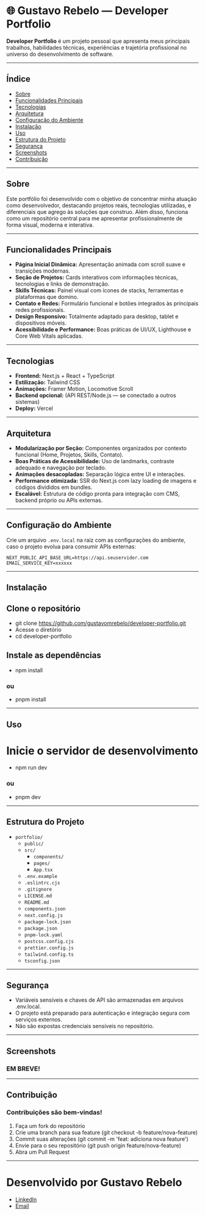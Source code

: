 # 🌐 Gustavo Rebelo — Developer Portfolio

**Developer Portfolio** é um projeto pessoal que apresenta meus principais trabalhos, habilidades técnicas, experiências e trajetória profissional no universo do desenvolvimento de software.

---

## Índice

- [Sobre](#sobre)
- [Funcionalidades Principais](#funcionalidades-principais)
- [Tecnologias](#tecnologias)
- [Arquitetura](#arquitetura)
- [Configuração do Ambiente](#configuração-do-ambiente)
- [Instalação](#instalação)
- [Uso](#uso)
- [Estrutura do Projeto](#estrutura-do-projeto)
- [Segurança](#segurança)
- [Screenshots](#screenshots)
- [Contribuição](#contribuição)

---

## Sobre

Este portfólio foi desenvolvido com o objetivo de concentrar minha atuação como desenvolvedor, destacando projetos reais, tecnologias utilizadas, e diferenciais que agrego às soluções que construo. Além disso, funciona como um repositório central para me apresentar profissionalmente de forma visual, moderna e interativa.

---

## Funcionalidades Principais

- **Página Inicial Dinâmica:** Apresentação animada com scroll suave e transições modernas.
- **Seção de Projetos:** Cards interativos com informações técnicas, tecnologias e links de demonstração.
- **Skills Técnicas:** Painel visual com ícones de stacks, ferramentas e plataformas que domino.
- **Contato e Redes:** Formulário funcional e botões integrados às principais redes profissionais.
- **Design Responsivo:** Totalmente adaptado para desktop, tablet e dispositivos móveis.
- **Acessibilidade e Performance:** Boas práticas de UI/UX, Lighthouse e Core Web Vitals aplicadas.

---

## Tecnologias

- **Frontend:** Next.js + React + TypeScript
- **Estilização:** Tailwind CSS
- **Animações:** Framer Motion, Locomotive Scroll
- **Backend opcional:** (API REST/Node.js — se conectado a outros sistemas)
- **Deploy:** Vercel

---

## Arquitetura

- **Modularização por Seção:** Componentes organizados por contexto funcional (Home, Projetos, Skills, Contato).
- **Boas Práticas de Acessibilidade:** Uso de landmarks, contraste adequado e navegação por teclado.
- **Animações desacopladas:** Separação lógica entre UI e interações.
- **Performance otimizada:** SSR do Next.js com lazy loading de imagens e códigos divididos em bundles.
- **Escalável:** Estrutura de código pronta para integração com CMS, backend próprio ou APIs externas.

---

## Configuração do Ambiente

Crie um arquivo `.env.local` na raiz com as configurações do ambiente, caso o projeto evolua para consumir APIs externas:

```env
NEXT_PUBLIC_API_BASE_URL=https://api.seuservidor.com
EMAIL_SERVICE_KEY=xxxxxx
```

--- 

## Instalação

## Clone o repositório
* git clone https://github.com/gustavomrebelo/developer-portfolio.git
* Acesse o diretório
* cd developer-portfolio
## Instale as dependências
* npm install
### ou
* pnpm install

---

## Uso

# Inicie o servidor de desenvolvimento
* npm run dev
### ou
* pnpm dev

---

## Estrutura do Projeto

- `portfolio/`
  - `public/`
  - `src/`
    - `components/`
    - `pages/`
    - `App.tsx`
  - `.env.example`
  - `.eslintrc.cjs`
  - `.gitignore`
  - `LICENSE.md`
  - `README.md`
  - `components.json`
  - `next.config.js`
  - `package-lock.json`
  - `package.json`
  - `pnpm-lock.yaml`
  - `postcss.config.cjs`
  - `prettier.config.js`
  - `tailwind.config.ts`
  - `tsconfig.json`


---

## Segurança

* Variáveis sensíveis e chaves de API são armazenadas em arquivos .env.local.
* O projeto está preparado para autenticação e integração segura com serviços externos.
* Não são expostas credenciais sensíveis no repositório.

---

## Screenshots

### EM BREVE!

---

## Contribuição

### Contribuições são bem-vindas!

1. Faça um fork do repositório
2. Crie uma branch para sua feature (git checkout -b feature/nova-feature)
3. Commit suas alterações (git commit -m 'feat: adiciona nova feature')
4. Envie para o seu repositório (git push origin feature/nova-feature)
5. Abra um Pull Request

---

# Desenvolvido por Gustavo Rebelo
* [LinkedIn](https://www.linkedin.com/in/gustavo-mendes-rebelo/)
* [Email](mailto:gustavo.rebelo155@gmail.com)
